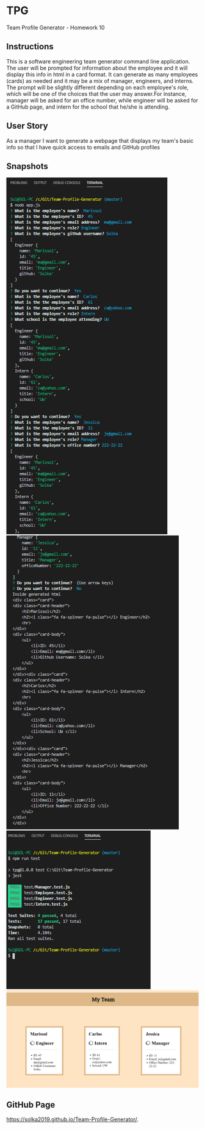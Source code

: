 # TPG
Team Profile Generator - Homework 10

## Instructions
This is a software engineering team generator command line application. The user will be prompted for information about the employee and it will display this info in html in a card format. It can generate as many employees (cards) as needed and it may be a mix of manager, engineers, and interns. The prompt will be slightly different depending on each employee's role, which will be one of the choices that the user may answer.For instance, manager will be asked for an office number, while engineer will be asked for a GitHub page, and intern for the school that he/she is attending.


## User Story
As a manager
I want to generate a webpage that displays my team's basic info
so that I have quick access to emails and GitHub profiles

## Snapshots
![Image description](./assets/eng-intern.PNG)
![Image description](./assets/manager-htmlGen.PNG)
![Image description](./assets/tests.PNG)
![Image description](./assets/my-team.PNG)

## GitHub Page
https://solka2019.github.io/Team-Profile-Generator/.
